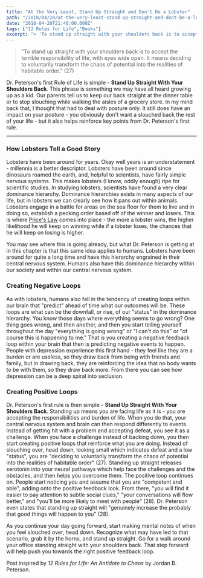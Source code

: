 ```yaml
---
title: "At the Very Least, Stand Up Straight and Don't Be a Lobster"
path: "/2018/04/20/at-the-very-least-stand-up-straight-and-dont-be-a-lobster"
date: "2018-04-20T21:46:00.000Z"
tags: ["12 Rules for Life","Books"]
excerpt: "> 'To stand up straight with your shoulders back is to accept the terrible responsibility of life, with eyes wide open. It means deciding to voluntarily transform the chaos of potential into the..."
---
```


> "To stand up straight with your shoulders back is to accept the terrible responsibility of life, with eyes wide open. It means deciding to voluntarily transform the chaos of potential into the realities of habitable order." (27)

Dr. Peterson's first Rule of Life is simple - **Stand Up Straight With Your Shoulders Back**. This phrase is something we may have all heard growing up as a kid. Our parents tell us to keep our back straight at the dinner table or to stop slouching while walking the aisles of a grocery store. In my mind back that, I thought that had to deal with posture only. It still does have an impact on your posture - you obviously don't want a slouched back the rest of your life - but it also helps reinforce key points from Dr. Peterson's first rule.

---

### How Lobsters Tell a Good Story

Lobsters have been around for years. Okay well years is an understatement - millennia is a better descriptor. Lobsters have been around since dinosaurs roamed the earth, and, helpful to scientists, have fairly simple nervous systems. This makes lobsters (I know, oddly enough) ripe for scientific studies. In studying lobsters, scientists have found a very clear dominance hierarchy. Dominance hierarchies exists in many aspects of our life, but in lobsters we can clearly see how it pans out within animals. Lobsters engage in a battle for areas on the sea floor for them to live and in doing so, establish a pecking order based off of the winner and losers. This is where [Price's Law](blog/2018/04/19/price-s-law) comes into place - the more a lobster wins, the higher likelihood he will keep on winning while if a lobster loses, the chances that he will keep on losing is higher.

You may see where this is going already, but what Dr. Peterson is getting at in this chapter is that this same idea applies to humans. Lobsters have been around for quite a long time and have this hierarchy engrained in their central nervous system. Humans also have this dominance hierarchy within our society and within our central nervous system.

### Creating Negative Loops

As with lobsters, humans also fall in the tendency of creating loops within our brain that "predict" ahead of time what our outcomes will be. These loops are what can be the downfall, or rise, of our "status" in the dominance hierarchy. You know those days where everything seems to go wrong? One thing goes wrong, and then another, and then you start telling yourself throughout the day "everything is going wrong" or "I can't do this" or "of course this is happening to me." That is you creating a negative feedback loop within your brain that then is predicting negative events to happen. People with depression experience this first hand - they feel like they are a burden or are useless, so they draw back from being with friends and family, but in drawing back, they are reinforcing the idea that no body wants to be with them, so they draw back more. From there you can see how depression can be a deep spiral into seclusion.

### Creating Positive Loops

Dr. Peterson's first rule is then simple - **Stand Up Straight  With Your Shoulders Back**. Standing up means you are facing life as it is - you are accepting the responsibilities and burden of life. When you do that, your central nervous system and brain can then respond differently to events. Instead of getting hit with a problem and accepting defeat, you see it as a challenge. When you face a challenge instead of backing down, you then start creating positive loops that reinforce what you are doing. Instead of slouching over, head down, looking small which indicates defeat and a low "status", you are "deciding to voluntarily transform the chaos of potential into the realities of habitable order" (27). Standing up straight releases serotonin into your neural pathways which help face the challenges and the obstacles, and then helps you overcome them. The positive loop continues on. People start noticing you and assume that you are "competent and able", adding onto the positive feedback look. From there, "you will find it easier to pay attention to subtle social clues," "your conversations will flow better," and "you'll be more likely to meet with people" (28). Dr. Peterson even states that standing up straight will "genuinely increase the probably that good things will happen to you" (28).


As you continue your day going forward, start making mental notes of when you feel slouched over, head down. Recognize what may have led to that scenario, grab it by the horns, and stand up straight. Go for a walk around your office standing straight with your shoulders back. That step forward will help push you towards the right positive feedback loop.


Post inspired by *12 Rules for Life: An Antidote to Chaos* by Jordan B. Peterson.
